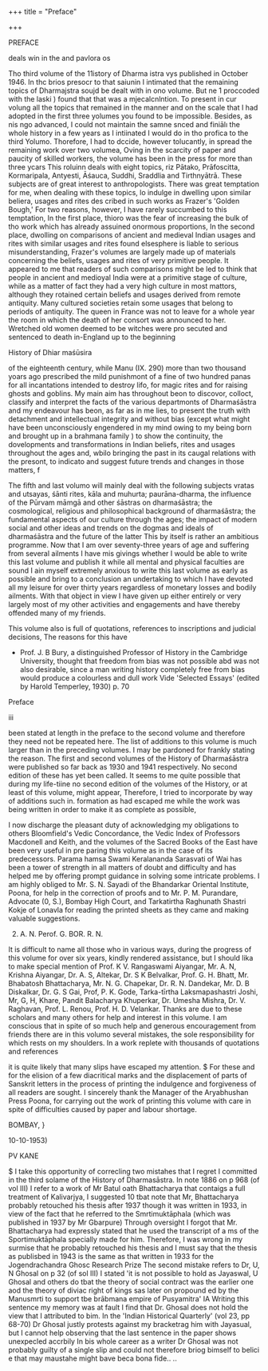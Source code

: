 +++
title = "Preface"

+++

PREFACE 

deals win in the and pavlora os 

Tho third volume of the 11istory of Dharma istra vys published in October 1946. In thc brios presocr to that saiunin I intimated that the remaining topics of Dharmajstra soujd be dealt with in ono volume. But ne 1 proccoded with the laski ) found that that was a mjecalcnlntion. To present in cur volung all the topics that remained in the manner and on the scale that I had adopted in the first three yolumes you found to be impossible. Besides, as nis ngo advanced, I could not maintain the samne snced and finiālı the whole history in a few years as I intiinated I would do in tho profica to the third Yolumo. Thorefore, I had to dccide, however tolucantly, in spread the remaining work over two volumea, Oving in the scarcity of paper and paucity of skilled workers, the volume has been in the press for more than three ycars This roluinn deals with eight topics, riz Pātako, Prāfoscitta, Kormaripala, Antyesti, Āśauca, Suddhi, Sraddlia and Tirthnyātrā. These subjects are of great interest to anthropologists. There was great temptation for me, when dealing with these topics, lo indulge in dwelling upon similar beliera, usages and rites des cribed in such works as Frazer's 'Golden Bough,' For two reasons, however, I have rarely succumbed to this temptation, In the first place, thioro was the fear of increasing the bulk of tho work which has already assuined onormous proportions, In the second place, dwolling on comparisons of ancient and medieval Indian usages and rites with similar usages and rites found elsesphere is liable to serious misunderstanding, Frazer's volumes are largely made up of materials concerning the beliefs, usages and rites of very primitive people. It appeared to me that readers of such comparisons might be led to think that people in ancient and medioyal India were at a primitive stage of culture, while as a matter of fact they had a very high culture in most mattors, although they rotained certain beliefs and usages derived from remote antiquity. Many cultured societies retain some usages that belong to periods of antiquity. The queen in France was not to leave for a whole year the room in which the death of her consort was announced to her. Wretched old women deemed to be witches were pro secuted and sentenced to death in-England up to the beginning 

History of Dhiar maśūsira 

of the eighteenth century, while Manu (IX. 290) more than two thousand yoars ago prescribed the mild punishmont of a fine of two hundred panas for all incantations intended to destroy lifo, for magic rites and for raising ghosts and goblins. My main aim has throughout beon to discovor, colloct, classify and interpret the facts of the various departmonts of Dharmaśāstra and my endeavour has beon, as far as in me lies, to present the truth with detachment and intellectual integrity and without bias (except what might have been unconsciously engendered in my mind owing to my being born and brought up in a brahmana family ) to show the continuity, the dovelopments and transformations in Indian beliefs, rites and usages throughout the ages and, wbilo bringing the past in its caugal relations with the presont, to indicato and suggest future trends and changes in those matters, f 

The fifth and last volumo will mainly deal with the following subjects vratas and utsayas, śānti rites, kāla and muhurta; paurāna-dharma, the influence of the Pūrvam māmgā and other śāstras on dharmaśāstra; the cosmological, religious and philosophical background of dharmaśāstra; the fundamental aspects of our culture through the ages; the impact of modern social and other ideas and trends on the dogmas and ideals of dharmaśāstra and the future of the latter This by itself is rather an ambitious programme. Now that I am over seventy-three years of age and suffering from several ailments I have mis givings whether I would be able to write this last volume and publish it while all mental and physical faculties are sound I ain myself extremely anxious to write this last volume as early as possible and bring to a conclusion an undertaking to which I have devoted all my leisure for over thirty years regardless of monetary losses and bodily ailments. With that object in view I have given up either entirely or very largely most of my other activities and engagements and have thereby offended many of my friends. 

This volume also is full of quotations, references to inscriptions and judicial decisions, The reasons for this have 

+ Prof. J. B Bury, a distinguished Professor of History in the Cambridge University, thought that freedom from bias was not possible abd was not also desirable, since a man writing history completely free from bias would produce a colourless and dull work Vide 'Selected Essays' (edited by Harold Temperley, 1930) p. 70 

Preface 

iii 

been stated at length in the preface to the second volume and therefore they need not be repeated here. The list of additions to this volume is much larger than in the preceding volumes. I may be pardoned for frankly stating the reason. The first and second volumes of the History of Dharmaśāstra were published so far back as 1930 and 1941 respectively. No second edition of these has yet been called. It seems to me quite possible that during my life-tiine no second edition of the volumes of the History, or at least of this volume, might appear, Therefore, I tried to incorporate by way of additions such in. formation as had escaped me while the work was being written in order to make it as complete as possible, 

I now discharge the pleasant duty of acknowledging my obligations to others Bloomfield's Vedic Concordance, the Vedic Index of Professors Macdonell and Keith, and the volumes of the Sacred Books of the East have been very useful in pre paring this volume as in the case of its predecessors. Parama hamsa Swami Keralananda Sarasvati of Wai has been a tower of strength in all matters of doubt and difficulty and has helped me by offering prompt guidance in solving some intricate problems. I am highly obliged to Mr. S. N. Sayadi of the Bhandarkar Oriental Institute, Poona, for help in the correction of proofs and to Mr. P. M. Purandare, Advocate (0, S.), Bombay High Court, and Tarkatirtha Raghunath Shastri Kokje of Lonavla for reading the printed sheets as they came and making valuable suggestions. 

2. A. N. Perof. G. BOR. R. N. 

It is difficult to name all those who in various ways, during the progress of this volume for over six years, kindly rendered assistance, but I should lika to make special mention of Prof. K V. Rangaswami Aiyangar, Mr. A. N, Krishna Aiyangar, Dr. A. S, Altekar, Dr. S K Belvalkar, Prof. G. H. Bhatt, Mr. Bhabatosh Bhattacharya, Mr. N. G. Chapekar, Dr. R. N. Dandekar, Mr. D. B Diskalkar, Dr. G. S Gai, Prof, P. K. Gode, Tarka-tīrtha Laksmapashastri Joshi, Mr, G, H, Khare, Pandit Balacharya Khuperkar, Dr. Umesha Mishra, Dr. V. Raghavan, Prof. L. Renou, Prof. H. D. Velankar. Thanks are due to these scholars and many others for help and interest in this volume. I am conscious that in spite of so much help and generous encouragement from friends there are in this volumo several mistakes, the sole responsibility for which rests on my shoulders. In a work replete with thousands of quotations and references 



it is quite likely that many slips have escaped my attention. $ For these and for the elision of a few diacritical marks and the displacement of parts of Sanskrit letters in the process of printing the indulgence and forgiveness of all readers are sought. I sincerely thank the Manager of the Aryabhushan Press Poona, for carrying out the work of printing this volume with care in spite of difficulties caused by paper and labour shortage. 

BOMBAY, } 

10-10-1953) 

PV KANE 

$ I take this opportunity of correcling two mistahes that I regret I committed in the third solame of the History of Dharmasāstra. In note 1886 on p 968 (of vol III) I refer to a work of Mr Batul oath Bhattacharya that contaigs a full treatment of Kalivarjya, I suggested 10 tbat note that Mr, Bhattacharya probably retouched his thesis after 1937 though it was written in 1933, in view of the fact that he referred to the Smrtimuktāphala (which was published in 1937 by Mr Gbarpure) Through oversight I forgot that Mr. Bhattacharya had expressly stated that he used the transcript of a ms of the Sportimuktāphala specially made for him. Therefore, I was wrong in my surmise that he probably retouched his thesis and I must say that the thesis as publisbed in 1943 is the same as that written in 1933 for the Jogendrachandra Ghosc Research Prize The second mistake refers to Dr, U, N Ghosal on p 32 (of sol III) I stated 'it is not possible to hold as Jayaswal, U Ghosal and others do tbat the theory of social contract was the earlier one aod the theory of diviac right of kings sas later on propound ed by the Manusmrti to support tbe brābmana empire of Pusyamitra' IA Writing this sentence my memory was at fault I find that Dr. Ghosal does not hold the view that I attributed to bim. In the 'Indian Historical Quarterly' (vol 23, pp 68-70) Dr Ghosal justly protests against my bracketrag him with Jayasual, but I cannot help observing that the last sentence in the paper shows unexpecled accrbily In bis whole career as a writer Dr Ghosal was not probably guilty of a single slip and could not therefore briog bimself to belici e that may maustahe might bave beca bona fide.. .. 
